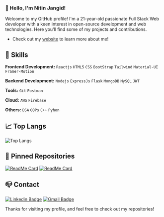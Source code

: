 ### 👋 Hello, I'm Nitin Jangid!

Welcome to my GitHub profile! I'm a 21-year-old passionate Full Stack Web developer with a keen interest in open-source development and web technologies. Here you'll find some of my projects and contributions.

- Check out my [website](https://devnitin.vercel.app/) to learn more about me!

## 🚀 Skills

**Frontend Development:** `Reactjs` `HTML5` `CSS` `BootStrap` `Tailwind` `Material-UI` `Framer-Motion`

**Backend Development:** `Nodejs` `ExpressJs` `Flask` `MongoDB` `MySQL` `JWT`

**Tools:** `Git` `Postman`

**Cloud:** `AWS` `Firebase`

**Others:** `DSA` `OOPs` `C++` `Pyhon`

## 📈 Top Langs

![Top Langs](https://github-readme-stats.vercel.app/api/top-langs/?username=OFFICIALNITIN&layout=compact)

## 📌 Pinned Repositories

[![ReadMe Card](https://github-readme-stats.vercel.app/api/pin/?username=OFFICIALNITIN&repo=YouTubeClone)](https://github.com/OFFICIALNITIN/YouTubeClone)
[![ReadMe Card](https://github-readme-stats.vercel.app/api/pin/?username=OFFICIALNITIN&repo=netflix)](https://github.com/OFFICIALNITIN/netflix)

## 📪 Contact

[![Linkedin Badge](https://img.shields.io/badge/-LinkedIn-blue?style=flat-square&logo=Linkedin&logoColor=white&link=https://www.linkedin.com/in/nitin-jangid-ba771726b/)](https://www.linkedin.com/in/nitin-jangid-ba771726b/)
[![Gmail Badge](https://img.shields.io/badge/-Gmail-c14438?style=flat-square&logo=Gmail&logoColor=white&link=mailto:officialnitin@gmail.com)](mailto:officialnitin@gmail.com)

Thanks for visiting my profile, and feel free to check out my repositories!
